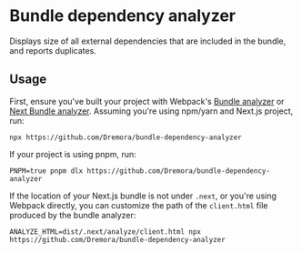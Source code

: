 # Bundle dependency analyzer

Displays size of all external dependencies that are included in the bundle, and
reports duplicates.

## Usage

First, ensure you've built your project with Webpack's [Bundle analyzer](https://www.npmjs.com/package/webpack-bundle-analyzer) or [Next Bundle analyzer](https://www.npmjs.com/package/@next/bundle-analyzer). Assuming you're using npm/yarn and Next.js project, run:

```
npx https://github.com/Dremora/bundle-dependency-analyzer
```

If your project is using pnpm, run:

```
PNPM=true pnpm dlx https://github.com/Dremora/bundle-dependency-analyzer
```

If the location of your Next.js bundle is not under `.next`, or you're using Webpack directly, you can customize the path of the `client.html` file produced by the bundle analyzer:

```
ANALYZE_HTML=dist/.next/analyze/client.html npx https://github.com/Dremora/bundle-dependency-analyzer
```
